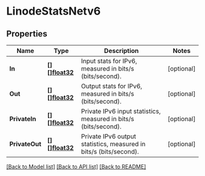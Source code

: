 # LinodeStatsNetv6

## Properties

Name | Type | Description | Notes
------------ | ------------- | ------------- | -------------
**In** | [**[][]float32**](array.md) | Input stats for IPv6, measured in bits/s (bits/second). | [optional] 
**Out** | [**[][]float32**](array.md) | Output stats for IPv6, measured in bits/s (bits/second). | [optional] 
**PrivateIn** | [**[][]float32**](array.md) | Private IPv6 input statistics, measured in bits/s (bits/second). | [optional] 
**PrivateOut** | [**[][]float32**](array.md) | Private IPv6 output statistics, measured in bits/s (bits/second). | [optional] 

[[Back to Model list]](../README.md#documentation-for-models) [[Back to API list]](../README.md#documentation-for-api-endpoints) [[Back to README]](../README.md)


